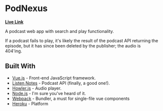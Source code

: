 # PodNexus

**[Live Link](https://podcast-web-player.onrender.com)**

A podcast web app with search and play functionality.

If a podcast fails to play, it's likely the result of the podcast API returning the episode, but it has since been deleted by the publisher; the audio is 404'ing.

## Built With

- [Vue.js](https://vuejs.org/) - Front-end JavaScript framework.
- [Listen Notes](https://www.listennotes.com/) - Podcast API (finally, a good one!).
- [Howler.js](https://howlerjs.com/) - Audio player.
- [Node.js](https://nodejs.org/en/) - I'm sure you've heard of it.
- [Webpack](https://webpack.js.org/) - Bundler, a must for single-file vue components
- [Heroku](https://dashboard.heroku.com/) - Platform
